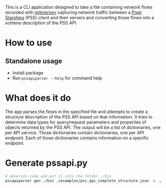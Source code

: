 This is a CLI application designed to take a file containing network flows recorded with [mitmproxy](https://mitmproxy.org/) capturing network traffic between a [Pixel Starships](https://pixelstarships.com/) (PSS) client and their servers and converting those flows into a schema description of the PSS API.

# How to use

## Standalone usage

- Install package
- Run `pssapiparser --help` for command help

# What does it do

The app parses the flows in the specified file and attempts to create a structure description of the PSS API based on that information. It tries to determine data types for query/request parameters and properties of objects returned by the PSS API. The output will be a list of dictionaries, one
per API service. Those dictionaries contain dictionaries, one per API endpoint. Each of those dictionaries contains information on a specific endpoint.

# Generate pssapi.py

```bash
# Generate code and put it into the folder ./bin 
pssapiparser gen ./bin ./examples/pss_api_complete_structure.json -e ./examples/pss_enums.json -c ./examples/pss_api_cacheable_endpoints.json
```
